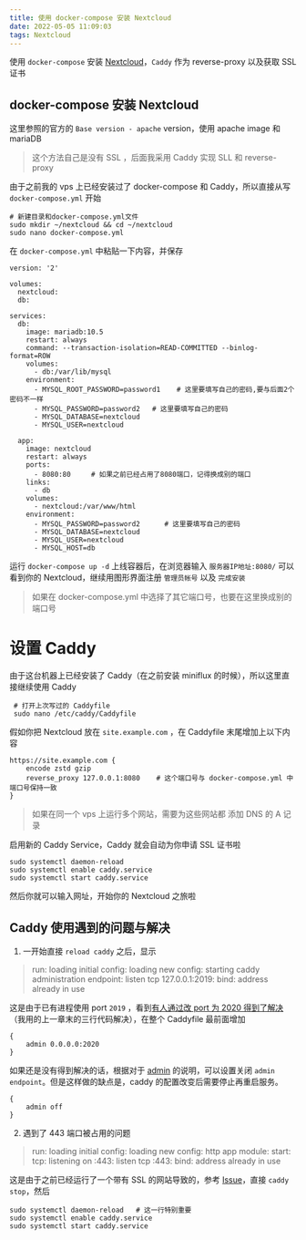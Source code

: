 ```yaml
---
title: 使用 docker-compose 安装 Nextcloud
date: 2022-05-05 11:09:03
tags: Nextcloud
---
```


使用 `docker-compose` 安装 [Nextcloud](https://nextcloud.com/install/#instructions-server)，`Caddy` 作为 reverse-proxy 以及获取 SSL 证书

<!--more-->

## docker-compose 安装 Nextcloud

这里参照的官方的 `Base version - apache` version，使用 apache image 和 mariaDB

> 这个方法自己是没有 SSL ，后面我采用 Caddy 实现 SLL 和 reverse-proxy

由于之前我的 vps 上已经安装过了 docker-compose 和 Caddy，所以直接从写 `docker-compose.yml` 开始

```
# 新建目录和docker-compose.yml文件
sudo mkdir ~/nextcloud && cd ~/nextcloud
sudo nano docker-compose.yml
```

在 `docker-compose.yml` 中粘贴一下内容，并保存

```
version: '2'

volumes:
  nextcloud:
  db:

services:
  db:
    image: mariadb:10.5
    restart: always
    command: --transaction-isolation=READ-COMMITTED --binlog-format=ROW
    volumes:
      - db:/var/lib/mysql
    environment:
      - MYSQL_ROOT_PASSWORD=password1    # 这里要填写自己的密码,要与后面2个密码不一样
      - MYSQL_PASSWORD=password2   # 这里要填写自己的密码
      - MYSQL_DATABASE=nextcloud
      - MYSQL_USER=nextcloud

  app:
    image: nextcloud
    restart: always
    ports:
      - 8080:80     # 如果之前已经占用了8080端口，记得换成别的端口
    links:
      - db
    volumes:
      - nextcloud:/var/www/html
    environment:
      - MYSQL_PASSWORD=password2      # 这里要填写自己的密码
      - MYSQL_DATABASE=nextcloud
      - MYSQL_USER=nextcloud
      - MYSQL_HOST=db

```

运行 `docker-compose up -d` 上线容器后，在浏览器输入 `服务器IP地址:8080/` 可以看到你的 Nextcloud，继续用图形界面注册 `管理员帐号` 以及 `完成安装`

> 如果在 docker-compose.yml 中选择了其它端口号，也要在这里换成别的端口号

# 设置 Caddy

由于这台机器上已经安装了 Caddy（在之前安装 miniflux 的时候），所以这里直接继续使用 Caddy

```
 # 打开上次写过的 Caddyfile
 sudo nano /etc/caddy/Caddyfile
```

假如你把 Nextcloud 放在 `site.example.com`  ，在 Caddyfile 末尾增加上以下内容

```
https://site.example.com {
    encode zstd gzip
    reverse_proxy 127.0.0.1:8080    # 这个端口号与 docker-compose.yml 中端口号保持一致
}
```

> 如果在同一个 vps 上运行多个网站，需要为这些网站都 添加 DNS 的 A 记录

启用新的 Caddy Service，Caddy 就会自动为你申请 SSL 证书啦

```
sudo systemctl daemon-reload   
sudo systemctl enable caddy.service
sudo systemctl start caddy.service
```

然后你就可以输入网址，开始你的 Nextcloud 之旅啦

## Caddy 使用遇到的问题与解决

1. 一开始直接  `reload caddy`  之后，显示

> run: loading initial config: loading new config: starting caddy administration endpoint: listen tcp 127.0.0.1:2019: bind: address already in use

这是由于已有进程使用 port `2019` ，看到[有人通过改 port 为 2020 得到了解决](https://caddy.community/t/tcp-127-0-0-1-bind-address-already-in-use/10661/3)（我用的上一章末的三行代码解决），在整个 Caddyfile 最前面增加

```
{
    admin 0.0.0.0:2020
}
```

如果还是没有得到解决的话，根据对于 [admin](https://caddyserver.com/docs/caddyfile/options#admin) 的说明，可以设置关闭 `admin endpoint`。但是这样做的缺点是，caddy 的配置改变后需要停止再重启服务。

```
{
    admin off
}
```

2. 遇到了 443 端口被占用的问题

> run: loading initial config: loading new config: http app module: start: tcp: listening on :443: listen tcp :443: bind: address already in use

这是由于之前已经运行了一个带有 SSL 的网站导致的，参考 [Issue](https://github.com/caddyserver/caddy/issues/309)，直接 `caddy stop`，然后

```
sudo systemctl daemon-reload   # 这一行特别重要
sudo systemctl enable caddy.service
sudo systemctl start caddy.service
```

